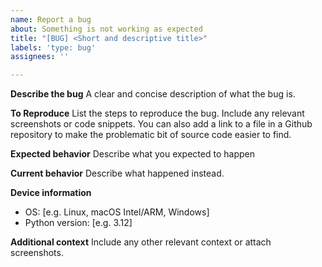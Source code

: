 ```yaml
---
name: Report a bug
about: Something is not working as expected
title: "[BUG] <Short and descriptive title>"
labels: 'type: bug'
assignees: ''

---
```


**Describe the bug**
A clear and concise description of what the bug is.

**To Reproduce**
List the steps to reproduce the bug. Include any relevant screenshots or code snippets. You can also add a link to a file in a Github repository to make the problematic bit of source code easier to find.

**Expected behavior**
Describe what you expected to happen

**Current behavior**
Describe what happened instead.

**Device information**
 - OS: [e.g. Linux, macOS Intel/ARM, Windows]
 - Python version: [e.g. 3.12]

**Additional context**
Include any other relevant context or attach screenshots.
